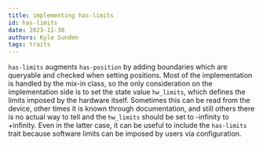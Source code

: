 ```yaml
---
title: implementing has-limits
id: has-limits
date: 2023-11-30
authors: Kyle Sunden
tags: traits
---
```



`has-limits` augments `has-position` by adding boundaries which are
queryable and checked when setting positions. Most of the implementation
is handled by the mix-in class, so the only consideration on the
implementation side is to set the state value `hw_limits`, which defines
the limits imposed by the hardware itself. Sometimes this can be read
from the device, other times it is known through documentation, and
still others there is no actual way to tell and the `hw_limits` should
be set to -infinity to +infinity. Even in the latter case, it can be
useful to include the `has-limits` trait because software limits can be
imposed by users via configuration.
